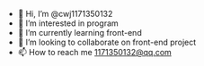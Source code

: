 - 👋 Hi, I’m @cwj1171350132
- 👀 I’m interested in program
- 🌱 I’m currently learning front-end
- 💞️ I’m looking to collaborate on front-end project
- 📫 How to reach me 1171350132@qq.com

<!---
cwj1171350132/cwj1171350132 is a ✨ special ✨ repository because its `README.md` (this file) appears on your GitHub profile.
You can click the Preview link to take a look at your changes.
--->
